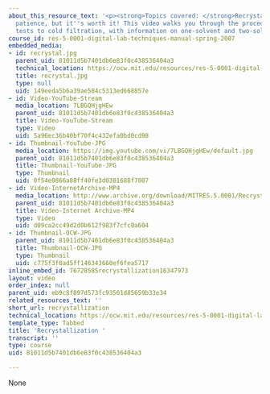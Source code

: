 ```yaml
---
about_this_resource_text: '<p><strong>Topics covered: </strong>Recrystallization takes
  patience, but it''s worth it! This video walks you through the procedure, from solubility
  tests to cold filtration, with information on one-solvent and two-solvent recrystallizations.</p>'
course_id: res-5-0001-digital-lab-techniques-manual-spring-2007
embedded_media:
- id: recrystal.jpg
  parent_uid: 81011d5b7401db6e83f0c438536404a3
  technical_location: https://ocw.mit.edu/resources/res-5-0001-digital-lab-techniques-manual-spring-2007/videos/recrystallization/recrystal.jpg
  title: recrystal.jpg
  type: null
  uid: 149eeda5b6a39ae584c5313ed668857e
- id: Video-YouTube-Stream
  media_location: 7LBGQHjgHEw
  parent_uid: 81011d5b7401db6e83f0c438536404a3
  title: Video-YouTube-Stream
  type: Video
  uid: 5a96ec36b40bf70f4c432efa0bd0cd98
- id: Thumbnail-YouTube-JPG
  media_location: https://img.youtube.com/vi/7LBGQHjgHEw/default.jpg
  parent_uid: 81011d5b7401db6e83f0c438536404a3
  title: Thumbnail-YouTube-JPG
  type: Thumbnail
  uid: 0f54e0866a88ff40fe3d0381688f7007
- id: Video-InternetArchive-MP4
  media_location: http://www.archive.org/download/MITRES.5.0001/Recrystallization_MitDigitalLabTechniquesManual.mp4
  parent_uid: 81011d5b7401db6e83f0c438536404a3
  title: Video-Internet Archive-MP4
  type: Video
  uid: d09ca2cc49d2d0b612f983f7cfc0a604
- id: Thumbnail-OCW-JPG
  parent_uid: 81011d5b7401db6e83f0c438536404a3
  title: Thumbnail-OCW-JPG
  type: Thumbnail
  uid: c775f3f0ad5ff146343660ef6fea5717
inline_embed_id: 76728585recrystallization16347973
layout: video
order_index: null
parent_uid: eb9c8f897d573fc93561d85659b33e34
related_resources_text: ''
short_url: recrystallization
technical_location: https://ocw.mit.edu/resources/res-5-0001-digital-lab-techniques-manual-spring-2007/videos/recrystallization
template_type: Tabbed
title: 'Recrystallization '
transcript: ''
type: course
uid: 81011d5b7401db6e83f0c438536404a3

---
```

None